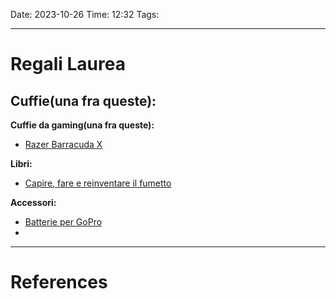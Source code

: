 Date: 2023-10-26
Time: 12:32
Tags:

---
# Regali Laurea

**Cuffie(una fra queste):**
- 

**Cuffie da gaming(una fra queste):**
- [Razer Barracuda X](https://www.amazon.it/Razer-Barracuda-Multipiattaforma-Dispositivi-SmartSwitch/dp/B09239HV7Y/ref=sr_1_19?__mk_it_IT=ÅMÅŽÕÑ&crid=3UVZEX9KYN7QZ&keywords=razer%2Bcuffie%2Bgaming&qid=1698316914&s=electronics&sprefix=razer%2Bcuffie%2Bgaming%2Celectronics%2C600&sr=1-19&th=1)

**Libri:**
- [Capire, fare e reinventare il fumetto](https://www.amazon.it/Capire-reinventare-fumetto-Scott-McCloud/dp/883273124X/ref=asc_df_883273124X/?tag=googshopit-21&linkCode=df0&hvadid=279834015961&hvpos=&hvnetw=g&hvrand=12983498524517691907&hvpone=&hvptwo=&hvqmt=&hvdev=c&hvdvcmdl=&hvlocint=&hvlocphy=9181214&hvtargid=pla-604406695117&psc=1)

**Accessori:**
- [Batterie per GoPro](https://www.amazon.it/REYGEAK-batteria，Batteria-Caricabatteria-immagazzinaggio-caricabatteria/dp/B08MLLNH5S/ref=sr_1_1_sspa?__mk_it_IT=ÅMÅŽÕÑ&crid=28UZ8R0ISU37T&keywords=cariche+go+pro&qid=1698256347&sprefix=cariche+go+pro%2Caps%2C98&sr=8-1-spons&sp_csd=d2lkZ2V0TmFtZT1zcF9hdGY&psc=1)
- 


---
# References
